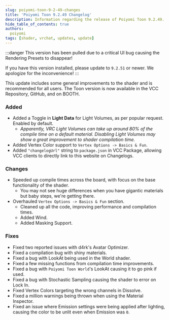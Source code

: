 ```yaml
---
slug: poiyomi-toon-9-2-49-changes
title: 'Poiyomi Toon 9.2.49 Changelog'
description: Information regarding the release of Poiyomi Toon 9.2.49.
hide_table_of_contents: true
authors:
  poiyomi
tags: [shader, vrchat, updates, update]
---
```


:::danger
This version has been pulled due to a critical UI bug causing the Rendering Presets to disappear!

If you have this version installed, please update to `9.2.51` or newer. We apologize for the inconvenience!
:::

This update includes some general improvements to the shader and is recommended for all users. The Toon version is now available in the VCC Repository, GitHub, and on BOOTH.

### Added
- Added a Toggle in **Light Data** for Light Volumes, as per popular request. Enabled by default.
  - *Apparently, VRC Light Volumes can take up around 80% of the compile time on a default material. Disabling Light Volumes may show a great improvement to shader compilation time.* 
- Added Vertex Color support to `Vertex Options -> Basics & Fun`.
- Added `"changelogUrl"` string to `package.json` in VCC Package, allowing VCC clients to directly link to this website on Changelogs.

### Changes
- Speeded up compile times across the board, with focus on the base functionality of the shader.
  - You may not see huge differences when you have gigantic materials but baby steps, we're getting there.
- Overhauled `Vertex Options -> Basics & Fun` section.
  - Cleaned up all the code, improving performance and compilation times.
  - Added Wind.
  - Added Masking Support.

### Fixes
- Fixed two reported issues with d4rk's Avatar Optimizer.
- Fixed a compilation bug with shiny materials.
- Fixed a bug with LookAt being used in the World shader.
- Fixed a few missing functions from compilation time improvements.
- Fixed a bug with `Poiyomi Toon World`'s LookAt causing it to go pink if used.
- Fixed a bug with Stochastic Sampling causing the shader to error on Lock In.
- Fixed Vertex Colors targeting the wrong channels in Dissolve.
- Fixed a million warnings being thrown when using the Material Inspector.
- Fixed an issue where Emission settings were being applied after lighting, causing the color to be unlit even when Emission was `0`.